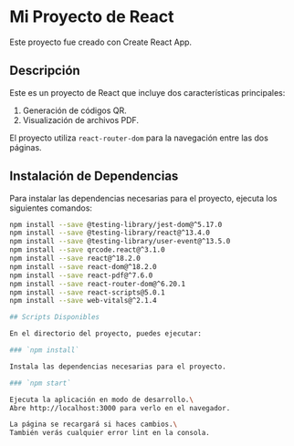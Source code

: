 # Mi Proyecto de React

Este proyecto fue creado con Create React App.

## Descripción

Este es un proyecto de React que incluye dos características principales:

1. Generación de códigos QR.
2. Visualización de archivos PDF.

El proyecto utiliza `react-router-dom` para la navegación entre las dos páginas.

## Instalación de Dependencias

Para instalar las dependencias necesarias para el proyecto, ejecuta los siguientes comandos:

```bash
npm install --save @testing-library/jest-dom@^5.17.0
npm install --save @testing-library/react@^13.4.0
npm install --save @testing-library/user-event@^13.5.0
npm install --save qrcode.react@^3.1.0
npm install --save react@^18.2.0
npm install --save react-dom@^18.2.0
npm install --save react-pdf@^7.6.0
npm install --save react-router-dom@^6.20.1
npm install --save react-scripts@5.0.1
npm install --save web-vitals@^2.1.4

## Scripts Disponibles

En el directorio del proyecto, puedes ejecutar:

### `npm install`

Instala las dependencias necesarias para el proyecto.

### `npm start`

Ejecuta la aplicación en modo de desarrollo.\
Abre http://localhost:3000 para verlo en el navegador.

La página se recargará si haces cambios.\
También verás cualquier error lint en la consola.



